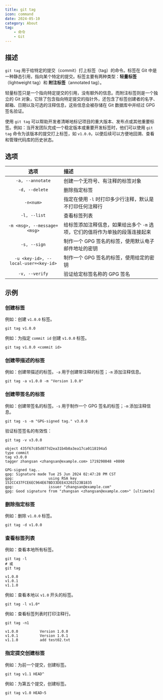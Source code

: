 ```yaml
---
title: git tag
icon: command
date: 2024-05-10
category: About
tag:
    - 命令
    - Git
---
```


## 描述

`git tag` 用于给特定的提交（commit）打上标签（tag）的命令。标签在 Git 中是一种静态引用，指向某个特定的提交。标签主要有两种类型：**轻量标签**（lightweight tag）和 **附注标签**（annotated tag）。

轻量标签只是一个指向特定提交的引用，没有额外的信息。而附注标签则是一个独立的 Git 对象，它除了包含指向特定提交的指针外，还包含了标签创建者的名字、邮箱、日期以及可选的注释信息，这些信息会被存储在 Git 数据库中并经过 GPG 签名验证。

使用 `git tag` 可以帮助开发者清晰地标记项目的重大版本、发布点或其他重要标签。例如：当开发团队完成一个稳定版本或重要开发标签时，他们可以使用 `git tag` 命令为该版本的提交打上标签，如 `v1.0.0`，以便后续可以方便地回溯、查看和管理代码库的历史状态。

## 选项

|  选项  |  描述  |
|  :----:  |  :----  |
|  `-a, --annotate`  |  创建一个无符号、有注释的标签对象  |
|  `-d, --delete`  |  删除指定标签  |
|  `-n<num>`  |  指定在使用 `-l` 时打印多少行注释，默认是不打印任何注释行  |
|  `-l, --list`  |  查看标签列表  |
|  `-m <msg>, --message=<msg>`  |  给标签添加注释信息，如果给出多个 `-m` 选项，它们的值将作为单独的段落连接起来  |
|  `-s, --sign`  |  制作一个 GPG 签名的标签，使用默认电子邮件地址的密钥  |
|  `-u <key-id>, --local-user=<key-id>`  |  制作一个 GPG 签名的标签，使用给定的密钥  |
|  `-v, --verify`  |  验证给定标签名称的 GPG 签名  |

## 示例

### 创建标签

例如：创建 `v1.0.0` 标签。

```shell
git tag v1.0.0
```

例如：为指定 `commit id` 创建 `v1.0.0` 标签。

```shell
git tag v1.0.0 <commit id>
```

### 创建带描述的标签

例如：创建带描述的标签。`-a` 用于创建带注释的标签；`-m` 添加注释信息。

```shell
git tag -a v1.0.0 -m "Version 1.0.0"
```

### 创建带签名的标签

例如：创建带签名的标签。`-s` 用于制作一个 GPG 签名的标签；`-m` 添加注释信息。

```shell
git tag -s -m "GPG-signed tag." v3.0.0
```

验证标签签名的有效性：

```shell
git tag -v v3.0.0

object 435f67c85d077d2ea31b4b0a3ea17ca0118194a5
type commit
tag v3.0.0
tagger zhangsan <zhangsan@example.com> 1719298048 +0800

GPG-signed tag..
gpg: Signature made Tue 25 Jun 2024 02:47:28 PM CST
gpg:                using RSA key 152CC437FCE6EC964E67BD33DEE43202523B1835
gpg:                issuer "zhangsan@example.com"
gpg: Good signature from "zhangsan <zhangsan@example.com>" [ultimate]
```

### 删除指定标签

例如：删除 `v1.0.0` 标签。

```shell
git tag -d v1.0.0
```

### 查看标签列表

例如：查看本地所有标签。

```shell
git tag -l
# 或
git tag

v1.0.0
v1.0.1
v1.1.0
```

例如：查看本地以 `v1.0` 开头的标签。

```shell
git tag -l v1.0*
```

例如：查看标签列表时打印注释行。

```shell
git tag -n1

v1.0.0          Version 1.0.0
v1.0.1          Version 1.0.1
v1.1.0          add test02.txt
```

### 指定提交创建标签

例如：为前一个提交，创建标签。

```shell
git tag v1.1 HEAD^
```

例如：为第五个提交，创建标签。

```shell
git tag v1.0 HEAD~5
```
